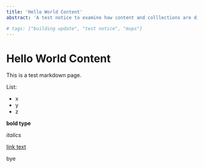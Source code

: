 ```yaml
---
title: 'Hello World Content'
abstract: 'A test notice to examine how content and colllections are displayed'

# tags: ["building update", "test notice", "mups"]
---
```


# Hello World Content
This is a test markdown page.

List:
 - x
 - y
 - z

 **bold type**

 _italics_

 [link text](www.google.com)

 bye